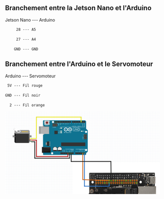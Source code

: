 ## Branchement entre la Jetson Nano et l'Arduino

Jetson Nano --- Arduino

         28 --- A5
         
         27 --- A4
         
        GND --- GND

## Branchement entre l'Arduino et le Servomoteur

Arduino --- Servomoteur

     5V --- Fil rouge
     
    GND --- Fil noir
    
      2 --- Fil orange

![](https://github.com/Poblit0/Finger-AI-Recognition/blob/main/Branchement/Jetson_Arduino.png)
